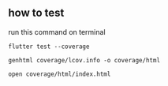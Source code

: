 ## how to test

run this command on terminal

``` 
flutter test --coverage
```

```
genhtml coverage/lcov.info -o coverage/html
```

 ```
 open coverage/html/index.html
 ```